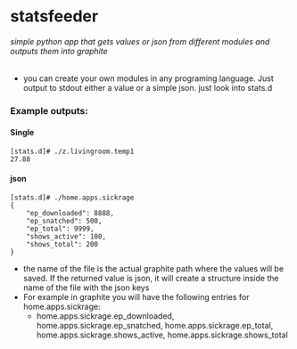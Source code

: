 # statsfeeder
###### simple python app that gets values or json from different modules and outputs them into graphite


 - you can create your own modules in any programing language. Just output to stdout either a value or a simple json. just look into stats.d

 
### Example outputs:
#### Single
```shell
[stats.d]# ./z.livingroom.temp1 
27.88
```
#### json
```shell
[stats.d]# ./home.apps.sickrage 
{
    "ep_downloaded": 8888, 
    "ep_snatched": 500, 
    "ep_total": 9999, 
    "shows_active": 100, 
    "shows_total": 200
}
```
  - the name of the file is the actual graphite path where the values will be saved. If the returned value is json, it will create a structure inside the name of the file with the json keys
   - For example in graphite you will have the following entries for home.apps.sickrage: 
     - home.apps.sickrage.ep_downloaded, home.apps.sickrage.ep_snatched, home.apps.sickrage.ep_total, home.apps.sickrage.shows_active, home.apps.sickrage.shows_total
